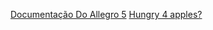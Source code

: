 [Documentação Do Allegro 5](https://liballeg.org/a5docs/5.2.4/index.html)
[Hungry 4 apples?](https://pocketmortys.net/pt/items/recipes)
